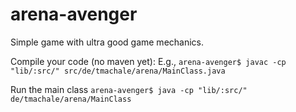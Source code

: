 # arena-avenger
Simple game with ultra good game mechanics.

Compile your code (no maven yet): E.g., 
``arena-avenger$ javac -cp "lib/:src/" src/de/tmachale/arena/MainClass.java``

Run the main class
``arena-avenger$ java -cp "lib/:src/" de/tmachale/arena/MainClass``

